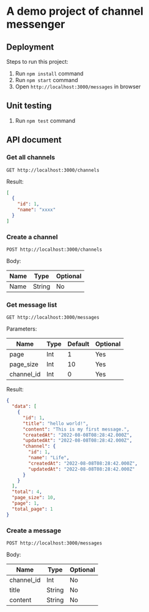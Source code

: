 # A demo project of channel messenger

## Deployment
Steps to run this project:

1. Run `npm install` command
2. Run `npm start` command
3. Open `http://localhost:3000/messages` in browser

## Unit testing
1. Run `npm test` command

## API document

### Get all channels

`GET http://localhost:3000/channels`

Result:

```json
[
  {
    "id": 1,
    "name": "xxxx"
  }
]
```

### Create a channel

`POST http://localhost:3000/channels`

Body:

| Name      | Type   | Optional |
|-----------|--------|----------|
| Name      | String | No       |

### Get message list

`GET http://localhost:3000/messages`

Parameters:

| Name       | Type | Default | Optional |
|------------|------|---------|----------|
| page       | Int  | 1       | Yes      |
| page_size  | Int  | 10      | Yes      |
| channel_id | Int  | 0       | Yes      |

Result:

```json
{
  "data": [
    {
      "id": 1,
      "title": "hello world!",
      "content": "This is my first message.",
      "createdAt": "2022-08-08T08:28:42.000Z",
      "updatedAt": "2022-08-08T08:28:42.000Z",
      "channel": {
        "id": 1,
        "name": "Life",
        "createdAt": "2022-08-08T08:28:42.000Z",
        "updatedAt": "2022-08-08T08:28:42.000Z"
      }
    }
  ],
  "total": 4,
  "page_size": 10,
  "page": 1,
  "total_page": 1
}
```

### Create a message

`POST http://localhost:3000/messages`

Body:

| Name       | Type   | Optional |
|------------|--------|----------|
| channel_id | Int    | No       |
| title      | String | No       |
| content    | String | No       |
